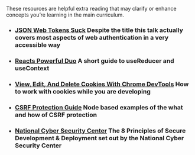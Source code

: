 These resources are helpful extra reading that may clarify or enhance concepts you’re learning in the main curriculum.

- ### [JSON Web Tokens Suck](https://www.youtube.com/watch?v=JdGOb7AxUo0) Despite the title this talk actually covers most aspects of web authentication in a very accessible way
- ### [Reacts Powerful Duo](https://medium.com/@seb_5882/a-short-guide-to-reacts-powerful-duo-usereducer-and-usecontext-23cea6f9ab35) A short guide to useReducer and useContext
- ###  [View, Edit, And Delete Cookies With Chrome DevTools](https://developers.google.com/web/tools/chrome-devtools/storage/cookies) How to work with cookies while you are developing
- ### [CSRF Protection Guide](https://www.stackhawk.com/blog/node-js-csrf-protection-guide-examples-and-how-to-enable-it/) Node based examples of the what and how of CSRF protection
- ###  [National Cyber Security Center](https://www.ncsc.gov.uk/collection/developers-collection) The 8 Principles of Secure Development & Deployment set out by the National Cyber Security Center